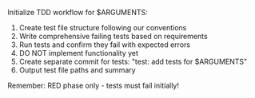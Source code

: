 Initialize TDD workflow for $ARGUMENTS:

1. Create test file structure following our conventions
2. Write comprehensive failing tests based on requirements
3. Run tests and confirm they fail with expected errors
4. DO NOT implement functionality yet
5. Create separate commit for tests: "test: add tests for $ARGUMENTS"
6. Output test file paths and summary

Remember: RED phase only - tests must fail initially!
